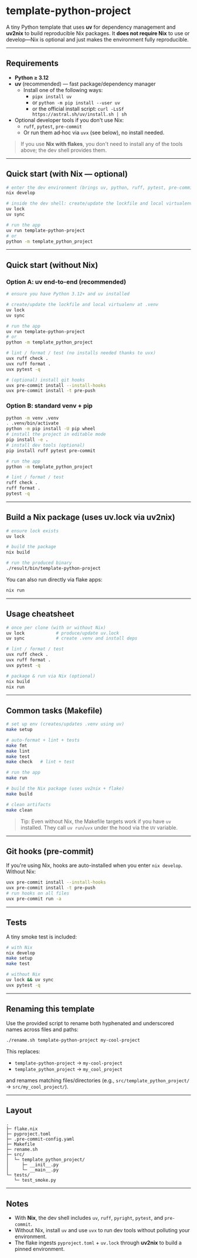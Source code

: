 # template-python-project

A tiny Python template that uses **uv** for dependency management and **uv2nix** to build reproducible Nix packages. It **does not require Nix** to use or develop—Nix is optional and just makes the environment fully reproducible.

---

## Requirements

- **Python ≥ 3.12**
- **uv** (recommended) — fast package/dependency manager
  - Install one of the following ways:
    - `pipx install uv`
    - or `python -m pip install --user uv`
    - or the official install script: `curl -LsSf https://astral.sh/uv/install.sh | sh`
- Optional developer tools if you don't use Nix:
  - `ruff`, `pytest`, `pre-commit`
  - Or run them ad‑hoc via `uvx` (see below), no install needed.

> If you use **Nix with flakes**, you don't need to install any of the tools above; the dev shell provides them.

---

## Quick start (with Nix — optional)

```bash
# enter the dev environment (brings uv, python, ruff, pytest, pre-commit onto PATH)
nix develop

# inside the dev shell: create/update the lockfile and local virtualenv
uv lock
uv sync

# run the app
uv run template-python-project
# or
python -m template_python_project
```

---

## Quick start (without Nix)

### Option A: uv end-to-end (recommended)

```bash
# ensure you have Python 3.12+ and uv installed

# create/update the lockfile and local virtualenv at .venv
uv lock
uv sync

# run the app
uv run template-python-project
# or
python -m template_python_project

# lint / format / test (no installs needed thanks to uvx)
uvx ruff check .
uvx ruff format .
uvx pytest -q

# (optional) install git hooks
uvx pre-commit install --install-hooks
uvx pre-commit install -t pre-push
```

### Option B: standard venv + pip

```bash
python -m venv .venv
. .venv/bin/activate
python -m pip install -U pip wheel
# install the project in editable mode
pip install -e .
# install dev tools (optional)
pip install ruff pytest pre-commit

# run the app
python -m template_python_project

# lint / format / test
ruff check .
ruff format .
pytest -q
```

---

## Build a Nix package (uses uv.lock via uv2nix)

```bash
# ensure lock exists
uv lock

# build the package
nix build

# run the produced binary
./result/bin/template-python-project
```

You can also run directly via flake apps:

```bash
nix run
```

---

## Usage cheatsheet

```bash
# once per clone (with or without Nix)
uv lock            # produce/update uv.lock
uv sync            # create .venv and install deps

# lint / format / test
uvx ruff check .
uvx ruff format .
uvx pytest -q

# package & run via Nix (optional)
nix build
nix run
```

---

## Common tasks (Makefile)

```bash
# set up env (creates/updates .venv using uv)
make setup

# auto-format + lint + tests
make fmt
make lint
make test
make check   # lint + test

# run the app
make run

# build the Nix package (uses uv2nix + flake)
make build

# clean artifacts
make clean
```

> Tip: Even without Nix, the Makefile targets work if you have `uv` installed. They call `uv run`/`uvx` under the hood via the `UV` variable.

---

## Git hooks (pre-commit)

If you're using Nix, hooks are auto-installed when you enter `nix develop`. Without Nix:

```bash
uvx pre-commit install --install-hooks
uvx pre-commit install -t pre-push
# run hooks on all files
uvx pre-commit run -a
```

---

## Tests

A tiny smoke test is included:

```bash
# with Nix
nix develop
make setup
make test

# without Nix
uv lock && uv sync
uvx pytest -q
```

---

## Renaming this template

Use the provided script to rename both hyphenated and underscored names across files and paths:

```bash
./rename.sh template-python-project my-cool-project
```

This replaces:
- `template-python-project` → `my-cool-project`
- `template_python_project` → `my_cool_project`

and renames matching files/directories (e.g., `src/template_python_project/` → `src/my_cool_project/`).

---

## Layout

```
.
├─ flake.nix
├─ pyproject.toml
├─ .pre-commit-config.yaml
├─ Makefile
├─ rename.sh
├─ src/
│  └─ template_python_project/
│     ├─ __init__.py
│     └─ __main__.py
└─ tests/
   └─ test_smoke.py
```

---

## Notes

- With **Nix**, the dev shell includes `uv`, `ruff`, `pyright`, `pytest`, and `pre-commit`.
- Without Nix, install `uv` and use `uvx` to run dev tools without polluting your environment.
- The flake ingests `pyproject.toml` + `uv.lock` through **uv2nix** to build a pinned environment.
